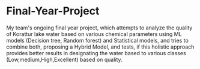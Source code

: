 # Final-Year-Project

My team's ongoing final year project, which attempts to analyze the quality of Korattur lake water based on various chemical parameters using ML models (Decision tree, Random forest) and Statistical models, and tries to combine both, proposing a Hybrid Model, and tests, if this holistic approach provides better results in designating the water based to various classes (Low,medium,High,Excellent) based on quality.
